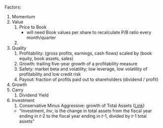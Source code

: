 
Factors:
1. Momentum
2. Value
	1. Price to Book
		- will need Book values per share to recalculate P/B ratio every month/quarter
	2. 
3. Quality
	1. Profitability: (gross profits, earnings, cash flows) scaled by  (book equity, book assets, sales)
	2. Growth: trailing five-year growth of a profitability measure
	3. Safety: market beta and volatility; low leverage, low volatility of profitability and low credit risk
	4. Payout: fraction of profits paid out to shareholders (dividend / profit)
2. Growth
3. Carry
	1. Dividend Yield
4. Investment
	1. Conservative Minus Aggressive: growth of Total Assets ([Link](https://quantpedia.com/strategies/investment-factor/#:~:text=Investment%20factor%20(CMA)%20is%20the,are%20called%20conservative%20and%20aggressive.))
	- "Investment, *Inv*, is the change in total assets from the fiscal year ending in *t*-2 to the fiscal year ending in *t*-1, divided by *t*-1 total assets"